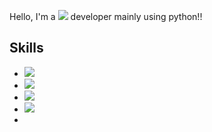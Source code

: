 Hello, I'm a <img src="https://img.shields.io/badge/Backend-3DDC84?style=flat-square&logo=Backend&logoColor=white" size="10px"/> developer mainly using python!!

## Skills
* <img src="https://img.shields.io/badge/Flask-2C5BB4?style=flat-square&logo=Flask&logoColor=blue"/>
* <img src="https://img.shields.io/badge/React-33FFFF?style=flat-square&logo=React&logoColor=black"/>
* <img src="https://img.shields.io/badge/Java-006272?style=flat-square&logo=Java&logoColor=white"/>
* <img src="https://img.shields.io/badge/Database-006272?style=flat-square&logo=Database&logoColor=white"/>
* 
